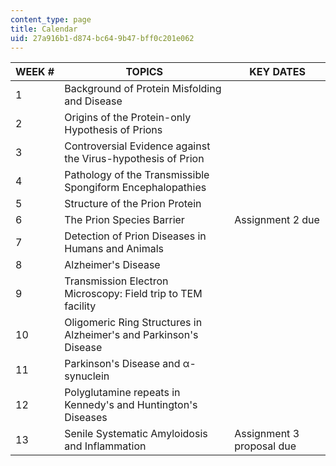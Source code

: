 ```yaml
---
content_type: page
title: Calendar
uid: 27a916b1-d874-bc64-9b47-bff0c201e062
---
```


| WEEK # | TOPICS | KEY DATES |
| --- | --- | --- |
| 1 | Background of Protein Misfolding and Disease | &nbsp; |
| 2 | Origins of the Protein-only Hypothesis of Prions | &nbsp; |
| 3 | Controversial Evidence against the Virus-hypothesis of Prion | &nbsp; |
| 4 | Pathology of the Transmissible Spongiform Encephalopathies | &nbsp; |
| 5 | Structure of the Prion Protein | &nbsp; |
| 6 | The Prion Species Barrier | Assignment 2 due |
| 7 | Detection of Prion Diseases in Humans and Animals | &nbsp; |
| 8 | Alzheimer's Disease | &nbsp; |
| 9 | Transmission Electron Microscopy: Field trip to TEM facility | &nbsp; |
| 10 | Oligomeric Ring Structures in Alzheimer's and Parkinson's Disease | &nbsp; |
| 11 | Parkinson's Disease and α-synuclein | &nbsp; |
| 12 | Polyglutamine repeats in Kennedy's and Huntington's Diseases | &nbsp; |
| 13 | Senile Systematic Amyloidosis and Inflammation | Assignment 3 proposal due